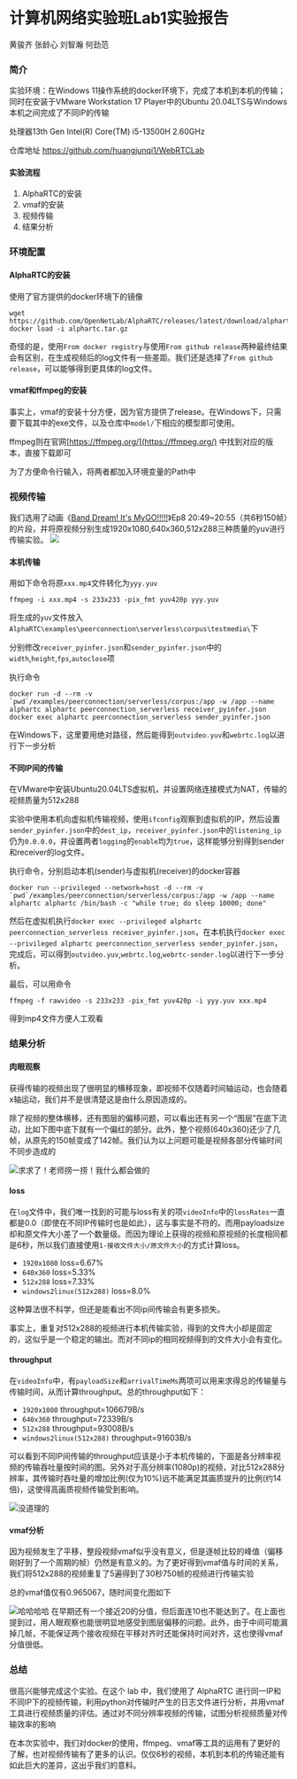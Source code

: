 # 计算机网络实验班Lab1实验报告
黄骏齐 张龄心 刘智瀚 何劲范

### 简介
实验环境：在Windows 11操作系统的docker环境下，完成了本机到本机的传输；同时在安装于VMware Workstation 17 Player中的Ubuntu 20.04LTS与Windows本机之间完成了不同IP的传输

处理器13th Gen Intel(R) Core(TM) i5-13500H 2.60GHz

仓库地址 https://github.com/huangjunqi1/WebRTCLab
#### 实验流程
1. AlphaRTC的安装
2. vmaf的安装
3. 视频传输
4. 结果分析

### 环境配置

#### AlphaRTC的安装
使用了官方提供的docker环境下的镜像

```
wget https://github.com/OpenNetLab/AlphaRTC/releases/latest/download/alphartc.tar.gz
docker load -i alphartc.tar.gz
```

奇怪的是，使用`From docker registry`与使用`From github release`两种最终结果会有区别，在生成视频后的log文件有一些差距。我们还是选择了`From github release`，可以能够得到更具体的log文件。

#### vmaf和ffmpeg的安装
事实上，vmaf的安装十分方便，因为官方提供了release。在Windows下，只需要下载其中的exe文件，以及仓库中`model/`下相应的模型即可使用。

ffmpeg则在官网[https://ffmpeg.org/](https://ffmpeg.org/) 中找到对应的版本，直接下载即可

为了方便命令行输入，将两者都加入环境变量的Path中
### 视频传输

我们选用了动画《[Band Dream! It's MyGO!!!!!](https://space.bilibili.com/1459104794?spm_id_from=333.337.0.0)》Ep8 20:49~20:55（共6秒150帧）的片段，并将原视频分别生成1920x1080,640x360,512x288三种质量的yuv进行传输实验。
![](source.png)

#### 本机传输

用如下命令将原`xxx.mp4`文件转化为`yyy.yuv`
```
ffmpeg -i xxx.mp4 -s 233x233 -pix_fmt yuv420p yyy.yuv
```
将生成的`yuv`文件放入`AlphaRTC\examples\peerconnection\serverless\corpus\testmedia\`下

分别修改`receiver_pyinfer.json`和`sender_pyinfer.json`中的`width`,`height`,`fps`,`autoclose`项

执行命令
```
docker run -d --rm -v `pwd`/examples/peerconnection/serverless/corpus:/app -w /app --name alphartc alphartc peerconnection_serverless receiver_pyinfer.json
docker exec alphartc peerconnection_serverless sender_pyinfer.json
```
在Windows下，这里要用绝对路径，然后能得到`outvideo.yuv`和`webrtc.log`以进行下一步分析

#### 不同IP间的传输
在VMware中安装Ubuntu20.04LTS虚拟机，并设置网络连接模式为NAT，传输的视频质量为512x288

实验中使用本机向虚拟机传输视频，使用`ifconfig`观察到虚拟机的IP，然后设置`sender_pyinfer.json`中的`dest_ip`，`receiver_pyinfer.json`中的`listening_ip`仍为`0.0.0.0`，并设置两者`logging`的`enable`均为`true`，这样能够分别得到sender和receiver的log文件。

执行命令，分别启动本机(sender)与虚拟机(receiver)的docker容器
```
docker run --privileged --network=host -d --rm -v `pwd`/examples/peerconnection/serverless/corpus:/app -w /app --name alphartc alphartc /bin/bash -c "while true; do sleep 10000; done"
```

然后在虚拟机执行`docker exec --privileged alphartc peerconnection_serverless receiver_pyinfer.json`，在本机执行`docker exec --privileged alphartc peerconnection_serverless sender_pyinfer.json`，完成后，可以得到`outvideo.yuv`,`webrtc.log`,`webrtc-sender.log`以进行下一步分析。

最后，可以用命令
```
ffmpeg -f rawvideo -s 233x233 -pix_fmt yuv420p -i yyy.yuv xxx.mp4
```
得到mp4文件方便人工观看
### 结果分析

#### 肉眼观察
获得传输的视频出现了很明显的横移现象，即视频不仅随着时间轴运动，也会随着x轴运动，我们并不是很清楚这是由什么原因造成的。

除了视频的整体横移，还有图层的偏移问题，可以看出还有另一个“图层”在底下流动，比如下图中底下就有一个偏红的部分。此外，整个视频(640x360)还少了几帧，从原先的150帧变成了142帧。我们认为以上问题可能是视频各部分传输时间不同步造成的

![求求了！老师捞一捞！我什么都会做的](1.bmp)

#### loss
在`log`文件中，我们唯一找到的可能与loss有关的项`videoInfo`中的`lossRates`一直都是0.0（即使在不同IP传输时也是如此），这与事实是不符的。而用payloadsize却和原文件大小差了一个数量级。而因为理论上获得的视频和原视频的长度相同都是6秒，所以我们直接使用`1-接收文件大小/原文件大小`的方式计算loss。

- `1920x1080` loss=6.67%
- `640x360` loss=5.33%
- `512x288` loss=7.33%
- `windows2linux(512x288)` loss=8.0%

这种算法很不科学，但还是能看出不同ip间传输会有更多损失。

事实上，重复对512x288的视频进行本机传输实验，得到的文件大小却是固定的，这似乎是一个稳定的输出。而对不同ip的相同视频得到的文件大小会有变化。

#### throughput

在`videoInfo`中，有`payloadSize`和`arrivalTimeMs`两项可以用来求得总的传输量与传输时间，从而计算throughput。总的throughput如下：

- `1920x1080` throughput=106679B/s
- `640x360` throughput=72339B/s
- `512x288` throughput=93008B/s
- `windows2linux(512x288)` throughput=91603B/s

可以看到不同IP间传输的throughput应该是小于本机传输的，下面是各分辨率视频的传输吞吐量按时间的图。另外对于高分辨率(1080p)的视频，对比512x288分辨率，其传输时吞吐量的增加比例(仅为10%)远不能满足其画质提升的比例(约14倍)，这使得高画质视频传输受到影响。

![没道理的](throughput-1.png)

#### vmaf分析

因为视频发生了平移，整段视频vmaf似乎没有意义，但是逐帧比较的峰值（偏移刚好到了一个周期的帧）仍然是有意义的。为了更好得到vmaf值与时间的关系，我们将512x288的视频重复了5遍得到了30秒750帧的视频进行传输实验

总的vmaf值仅有0.965067，随时间变化图如下

![哈哈哈哈](vmaf.png)
在早期还有一个接近20的分值，但后面连10也不能达到了。在上面也提到过，用人眼观察也能很明显地感受到图层偏移的问题。此外，由于中间可能漏掉几帧，不能保证两个接收视频在平移对齐时还能保持时间对齐，这也使得vmaf分值很低。

### 总结
很高兴能够完成这个实验。在这个 lab 中，我们使用了 AlphaRTC 进行同一IP和不同IP下的视频传输，利用python对传输时产生的日志文件进行分析，并用vmaf工具进行视频质量的评估。通过对不同分辨率视频的传输，试图分析视频质量对传输效率的影响

在本次实验中，我们对docker的使用，ffmpeg、vmaf等工具的运用有了更好的了解，也对视频传输有了更多的认识。仅仅6秒的视频，本机到本机的传输还能有如此巨大的差异，这出乎我们的意料。

